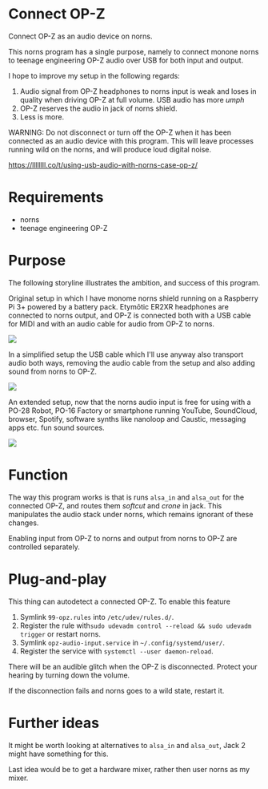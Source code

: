 # Connect OP-Z

Connect OP-Z as an audio device on norns.

This norns program has a single purpose, namely to connect monone
norns to teenage engineering OP-Z audio over USB for both input and
output.

I hope to improve my setup in the following regards:

1. Audio signal from OP-Z headphones to norns input is weak and loses in quality when driving OP-Z at full volume. USB audio has more *umph*
1. OP-Z reserves the audio in jack of norns shield.
1. Less is more.

WARNING: Do not disconnect or turn off the OP-Z when it has been
connected as an audio device with this program. This will leave
processes running wild on the norns, and will produce loud digital
noise.

https://llllllll.co/t/using-usb-audio-with-norns-case-op-z/

# Requirements

* norns
* teenage engineering OP-Z

# Purpose

The following storyline illustrates the ambition, and success of this
program.

Original setup in which I have monome norns shield running on a
Raspberry Pi 3+ powered by a battery pack. Etymōtic ER2XR headphones
are connected to norns output, and OP-Z is connected both with a USB
cable for MIDI and with an audio cable for audio from OP-Z to norns.

![](doc/original-setup-greyscale.jpg)

In a simplified setup the USB cable which I'll use anyway also
transport audio both ways, removing the audio cable from the setup and
also adding sound from norns to OP-Z.

![](doc/simplified-setup-greyscale.jpg)

An extended setup, now that the norns audio input is free for using
with a PO-28 Robot, PO-16 Factory or smartphone running YouTube,
SoundCloud, browser, Spotify, software synths like nanoloop and
Caustic, messaging apps etc. fun sound sources.

![](doc/extended-setup-greyscale.jpg)

# Function

The way this program works is that is runs `alsa_in` and `alsa_out`
for the connected OP-Z, and routes them *softcut* and *crone* in
jack. This manipulates the audio stack under norns, which remains
ignorant of these changes.

Enabling input from OP-Z to norns and output from norns to OP-Z are
controlled separately.

# Plug-and-play

This thing can autodetect a connected OP-Z. To enable this feature

1. Symlink `99-opz.rules` into `/etc/udev/rules.d/`.
1. Register the rule with`sudo udevadm control --reload && sudo udevadm trigger` or restart norns.
1. Symlink `opz-audio-input.service` in `~/.config/systemd/user/`.
1. Register the service with `systemctl --user daemon-reload`.

There will be an audible glitch when the OP-Z is disconnected. Protect your hearing by turning down the volume.

If the disconnection fails and norns goes to a wild state, restart it.

# Further ideas

It might be worth looking at alternatives to `alsa_in` and `alsa_out`,
Jack 2 might have something for this.

Last idea would be to get a hardware mixer, rather then user norns as
my mixer.
